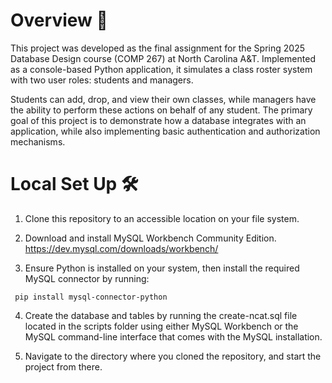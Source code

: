 # Overview 🚀
This project was developed as the final assignment for the Spring 2025 Database Design course (COMP 267) at North Carolina A&T. Implemented as a console-based Python application,
it simulates a class roster system with two user roles: students and managers.

Students can add, drop, and view their own classes, while managers have the ability to perform these actions on behalf of any student. The primary goal of this project is to demonstrate 
how a database integrates with an application, while also implementing basic authentication and authorization mechanisms.

# Local Set Up 🛠️
1. Clone this repository to an accessible location on your file system.

2. Download and install MySQL Workbench Community Edition. https://dev.mysql.com/downloads/workbench/

3. Ensure Python is installed on your system, then install the required MySQL connector by running:
```shell
 pip install mysql-connector-python
```
4. Create the database and tables by running the create-ncat.sql file located in the scripts folder using either MySQL Workbench or the MySQL command-line interface that comes with the MySQL installation.

5. Navigate to the directory where you cloned the repository, and start the project from there.
